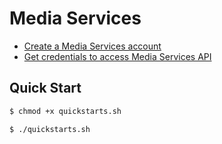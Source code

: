 # Media Services

- [Create a Media Services account](https://docs.microsoft.com/zh-tw/azure/media-services/latest/account-create-how-to?tabs=cli)
- [Get credentials to access Media Services API](https://docs.microsoft.com/zh-tw/azure/media-services/latest/access-api-howto?tabs=portal)

## Quick Start

```bash
$ chmod +x quickstarts.sh

$ ./quickstarts.sh
```
